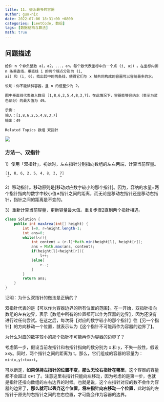 ```yaml
---
title: 11. 盛水最多的容器
author: guo-nix
date: 2022-07-06 18:31:00 +0800
categories: [LeetCode, 数组]
tags: [数据结构与算法]  
math: true
---
```


## 问题描述


```
给你 n 个非负整数 a1，a2，...，an，每个数代表坐标中的一个点 (i, ai) 。在坐标内画 n 条垂直线，垂直线 i 的两个端点分别为 (i, 
ai) 和 (i, 0)。找出其中的两条线，使得它们与 x 轴共同构成的容器可以容纳最多的水。 

说明：你不能倾斜容器，且 n 的值至少为 2。 

图中垂直线代表输入数组 [1,8,6,2,5,4,8,3,7]。在此情况下，容器能够容纳水（表示为蓝色部分）的最大值为 49。 

示例： 
输入：[1,8,6,2,5,4,8,3,7]
输出：49 

Related Topics 数组 双指针 
```

<img src="./images/question_11.jpg">


### 方法一、双指针


1）使用「双指针」，初始时，左右指针分别指向数组的左右两端，计算当前容量。

```
[1, 8, 6, 2, 5, 4, 8, 3, 7]
 ^                       ^
```

2）移动指针。移动原则是[移动对应数字较小的那个指针]。因为，容纳的水量=两个指针指向的数字中较小值∗指针之间的距离，而无论是移动左指针还是移动右指针，指针之间的距离是不变的。

3）重新计算当前容量，更新容量最大值。重复步骤2直到两个指针相遇。

```java
class Solution {
    public int maxArea(int[] height) {
        int l=0, r=height.length-1;
        int ans=0;
        while(l<r){
            int content = (r-l)*Math.min(height[l], height[r]);
            ans = Math.max(ans, content);
            if(height[l]<height[r]){
                l++;
            }else{
                r--;
            }
        }
        return ans;
    }
}
```

证明：为什么双指针的做法是正确的？

双指针代表的是【可以作为容器边界的所有位置的范围】。在一开始，双指针指向数组的左右边界，表示【数组中所有的位置都可以作为容器的边界】，因为还没有进行过任何尝试。在这之后，每次将【对应的数字较小的那个指针】往【另一个指针】的方向移动一个位置，就表示认为【这个指针不可能再作为容器的边界了】。

为什么对应的数字较小的那个指针不可能再作为容器的边界了？

考虑第一步，假设当前左指针和右指针指向的数分别为 x 和 y，不失一般性，假设 x≤y。同时，两个指针之间的距离为 t。那么，它们组成的容器的容量为：`min(x,y)∗t=x∗t`。

可以断定，**如果保持左指针的位置不变，那么无论右指针在哪里**，这个容器的容量都不会超过 x∗t 了。注意这里右指针只能向左移动，因为考虑的是第一步，也就是指针还指向数组的左右边界的时候。也就是说，这个左指针对应的数不会作为容器的边界了，**那么就可以丢弃这个位置，将左指针向右移动一个位置**，此时新的左指针于原先的右指针之间的左右位置，才可能会作为容器的边界。



